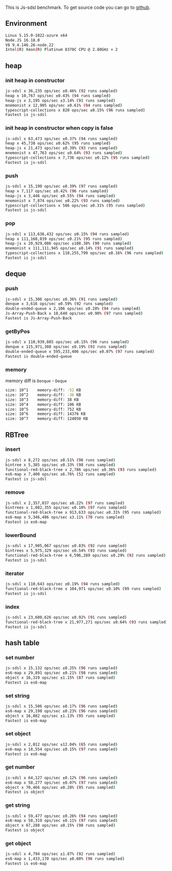 This is Js-sdsl benchmark. To get source code you can go to [github](https://github.com/js-sdsl/benchmark).

## Environment

```bash
Linux 5.15.0-1022-azure x64
Node.JS 16.18.0
V8 9.4.146.26-node.22
Intel(R) Xeon(R) Platinum 8370C CPU @ 2.80GHz × 2
```

## heap

### init heap in constructor

```bash
js-sdsl x 36,235 ops/sec ±0.46% (92 runs sampled)
heap x 10,767 ops/sec ±0.43% (94 runs sampled)
heap-js x 3,195 ops/sec ±3.14% (91 runs sampled)
mnemonist x 12,905 ops/sec ±0.61% (94 runs sampled)
typescript-collections x 820 ops/sec ±0.15% (96 runs sampled)
Fastest is js-sdsl
```

### init heap in constructor when copy is false

```bash
js-sdsl x 63,473 ops/sec ±0.37% (94 runs sampled)
heap x 45,738 ops/sec ±0.62% (95 runs sampled)
heap-js x 21,473 ops/sec ±0.39% (93 runs sampled)
mnemonist x 47,763 ops/sec ±0.64% (93 runs sampled)
typescript-collections x 7,736 ops/sec ±0.12% (95 runs sampled)
Fastest is js-sdsl
```

### push

```bash
js-sdsl x 15,190 ops/sec ±0.39% (97 runs sampled)
heap x 7,117 ops/sec ±0.42% (96 runs sampled)
heap-js x 3,446 ops/sec ±0.55% (94 runs sampled)
mnemonist x 7,874 ops/sec ±0.22% (93 runs sampled)
typescript-collections x 586 ops/sec ±0.31% (95 runs sampled)
Fastest is js-sdsl
```

### pop

```bash
js-sdsl x 113,636,432 ops/sec ±0.15% (94 runs sampled)
heap x 111,168,839 ops/sec ±0.21% (95 runs sampled)
heap-js x 20,929,086 ops/sec ±108.38% (90 runs sampled)
mnemonist x 111,111,945 ops/sec ±0.14% (91 runs sampled)
typescript-collections x 110,255,799 ops/sec ±0.16% (96 runs sampled)
Fastest is js-sdsl
```

## deque

### push

```bash
js-sdsl x 15,306 ops/sec ±0.36% (91 runs sampled)
denque x 3,616 ops/sec ±0.59% (92 runs sampled)
double-ended-queue x 2,106 ops/sec ±0.28% (94 runs sampled)
Js-Array-Push-Back x 18,640 ops/sec ±0.90% (97 runs sampled)
Fastest is Js-Array-Push-Back
```

### getByPos

```bash
js-sdsl x 110,939,885 ops/sec ±0.15% (96 runs sampled)
denque x 115,971,308 ops/sec ±0.19% (93 runs sampled)
double-ended-queue x 595,233,406 ops/sec ±0.07% (97 runs sampled)
Fastest is double-ended-queue
```

### memory

memory diff is `Denque` - `Deque`

```bash
size: 10^1    memory-diff: -52 KB
size: 10^2    memory-diff: -36 KB
size: 10^3    memory-diff: 38 KB
size: 10^4    memory-diff: 106 KB
size: 10^5    memory-diff: 752 KB
size: 10^6    memory-diff: 14376 KB
size: 10^7    memory-diff: 124050 KB
```

## RBTree

### insert

```bash
js-sdsl x 8,272 ops/sec ±0.51% (96 runs sampled)
bintree x 5,385 ops/sec ±0.33% (98 runs sampled)
functional-red-black-tree x 2,786 ops/sec ±0.36% (93 runs sampled)
es6-map x 7,400 ops/sec ±6.76% (52 runs sampled)
Fastest is js-sdsl
```

### remove

```bash
js-sdsl x 2,357,037 ops/sec ±0.22% (97 runs sampled)
bintrees x 1,082,355 ops/sec ±0.10% (97 runs sampled)
functional-red-black-tree x 913,633 ops/sec ±0.31% (95 runs sampled)
es6-map x 5,346,486 ops/sec ±3.11% (70 runs sampled)
Fastest is es6-map
```

### lowerBound

```bash
js-sdsl x 17,905,067 ops/sec ±0.83% (92 runs sampled)
bintrees x 5,975,329 ops/sec ±0.54% (93 runs sampled)
functional-red-black-tree x 6,596,289 ops/sec ±0.29% (92 runs sampled)
Fastest is js-sdsl
```

### iterator

```bash
js-sdsl x 110,643 ops/sec ±0.19% (94 runs sampled)
functional-red-black-tree x 104,971 ops/sec ±0.10% (99 runs sampled)
Fastest is js-sdsl
```

### index

```bash
js-sdsl x 23,600,626 ops/sec ±0.92% (91 runs sampled)
functional-red-black-tree x 21,977,271 ops/sec ±0.64% (93 runs sampled)
Fastest is js-sdsl
```

## hash table

### set number

```bash
js-sdsl x 15,132 ops/sec ±0.25% (96 runs sampled)
es6-map x 29,891 ops/sec ±0.21% (98 runs sampled)
object x 16,319 ops/sec ±1.15% (87 runs sampled)
Fastest is es6-map
```

### set string

```bash
js-sdsl x 15,506 ops/sec ±0.17% (96 runs sampled)
es6-map x 29,198 ops/sec ±0.23% (96 runs sampled)
object x 16,882 ops/sec ±1.13% (95 runs sampled)
Fastest is es6-map
```

### set object

```bash
js-sdsl x 2,012 ops/sec ±12.04% (65 runs sampled)
es6-map x 18,554 ops/sec ±0.15% (97 runs sampled)
Fastest is es6-map
```

### get number

```bash
js-sdsl x 64,127 ops/sec ±0.12% (96 runs sampled)
es6-map x 58,277 ops/sec ±0.07% (97 runs sampled)
object x 70,466 ops/sec ±0.28% (95 runs sampled)
Fastest is object
```

### get string

```bash
js-sdsl x 59,477 ops/sec ±0.26% (94 runs sampled)
es6-map x 58,319 ops/sec ±0.11% (97 runs sampled)
object x 67,288 ops/sec ±0.15% (98 runs sampled)
Fastest is object
```

### get object

```bash
js-sdsl x 4,794 ops/sec ±1.87% (92 runs sampled)
es6-map x 1,433,170 ops/sec ±0.60% (96 runs sampled)
Fastest is es6-map
```
